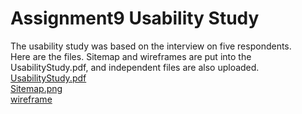 # Assignment9 Usability Study
The usability study was based on the interview on five respondents. 
<br>Here are the files. Sitemap and wireframes are put into the UsabilityStudy.pdf, and independent files are also uploaded.
<br>[UsabilityStudy.pdf](https://github.com/Joyce630/joyceassignment.github.io/blob/master/assignment9_usabilityStudy/assignment9_UsabilityStudy.pdf)
<br>[Sitemap.png](https://github.com/Joyce630/joyceassignment.github.io/blob/master/assignment9_usabilityStudy/Sitemap.png)
<br>[wireframe](https://github.com/Joyce630/joyceassignment.github.io/tree/master/assignment9_usabilityStudy/wire-frame)

